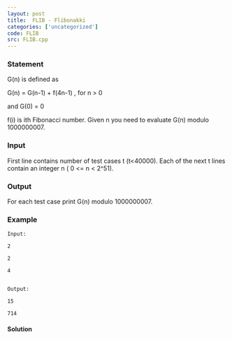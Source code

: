 ```yaml
---
layout: post
title:  FLIB - Flibonakki
categories: ['uncategorized']
code: FLIB
src: FLIB.cpp
---
```


### **Statement**

G(n) is defined as

G(n) = G(n-1) + f(4n-1) , for n > 0

and G(0) = 0

f(i) is ith Fibonacci number. Given n you need to evaluate G(n) modulo
1000000007.

### Input

First line contains number of test cases t (t<40000). Each of the next t lines
contain an integer n ( 0 <= n < 2^51).

### Output

For each test case print G(n) modulo 1000000007.

### Example

    
    
    Input:
    2
    2
    4
    
    
    Output:
    15
    714



#### **Solution**



